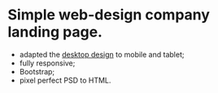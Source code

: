 # Simple web-design company landing page.

- adapted the <a href="https://github.com/DmitryBochkov/jetro/blob/master/assets/Jetro/Jetro.jpg">desktop design</a> to mobile and tablet;
- fully responsive;
- Bootstrap;
- pixel perfect PSD to HTML.
